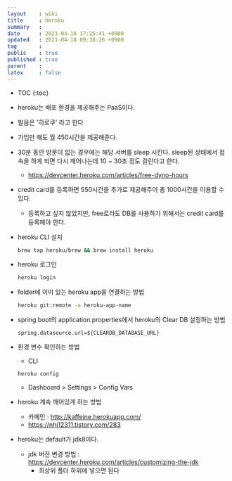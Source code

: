 ```yaml
---
layout    : wiki
title     : heroku
summary   : 
date      : 2021-04-16 17:25:41 +0900
updated   : 2021-04-18 09:38:26 +0900
tag       : 
public    : true
published : true
parent    : 
latex     : false
---
```

* TOC
{:toc}

- heroku는 배포 환경을 제공해주는 PaaS이다.
- 발음은 '히로쿠' 라고 한다
- 가입만 해도 월 450시간을 제공해준다.
- 30분 동안 방문이 없는 경우에는 해당 서버를 sleep 시킨다. sleep된 상태에서 접속을 하게 되면 다시 깨어나는데 10 ~ 30초 정도 걸린다고 한다.
	- <https://devcenter.heroku.com/articles/free-dyno-hours>
- credit card를 등록하면 550시간을 추가로 제공해주어 총 1000시간을 이용할 수 있다.
	- 등록하고 싶지 않았지만, free로라도 DB를 사용하기 위해서는 credit card를 등록해야 한다.

- heroku CLI 설치
	```sh
	brew tap heroku/brew && brew install heroku
	```
	
- heroku 로그인
	```sh
	heroku login
	```
	
- folder에 이미 있는 heroku app을 연결하는 방법
	```sh
	heroku git:remote -a heroku-app-name
	```
	
- spring boot의 application.properties에서 heroku의 Clear DB 설정하는 방법
	```
	spring.datasource.url=${CLEARDB_DATABASE_URL}
	```
	
- 환경 변수 확인하는 방법
	- CLI
	```sh
	heroku config
	```
	- Dashboard > Settings > Config Vars

- heroku 계속 깨어있게 하는 방법
	- 카페인 : <http://kaffeine.herokuapp.com/>
	- <https://nhj12311.tistory.com/283>
 
- heroku는 default가 jdk8이다.
	- jdk 버전 변경 방법 : <https://devcenter.heroku.com/articles/customizing-the-jdk>
		- 최상위 폴더 하위에 넣으면 된다
